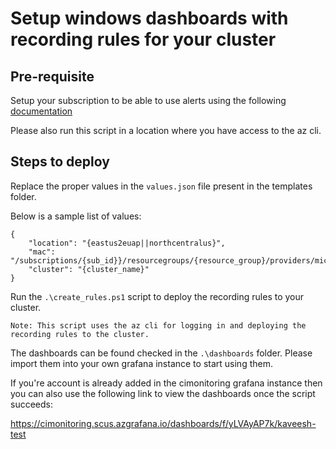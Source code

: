 # Setup windows dashboards with recording rules for your cluster

## Pre-requisite 

Setup your subscription to be able to use alerts using the following [documentation](https://eng.ms/docs/products/geneva/metrics/prometheus/prommdmtutorial7setupalerts)

Please also run this script in a location where you have access to the az cli.

## Steps to deploy

Replace the proper values in the `values.json` file present in the templates folder.

Below is a sample list of values:

```
{
    "location": "{eastus2euap||northcentralus}",
    "mac": "/subscriptions/{sub_id}}/resourcegroups/{resource_group}/providers/microsoft.monitor/accounts/{account_name}",
    "cluster": "{cluster_name}"
}
```


Run the `.\create_rules.ps1` script to deploy the recording rules to your cluster.

`Note: This script uses the az cli for logging in and deploying the recording rules to the cluster.`

The dashboards can be found checked in the `.\dashboards` folder. Please import them into your own grafana instance to start using them.


If you're account is already added in the cimonitoring grafana instance then you can also use the following link to view the dashboards once the script succeeds:

https://cimonitoring.scus.azgrafana.io/dashboards/f/yLVAyAP7k/kaveesh-test
